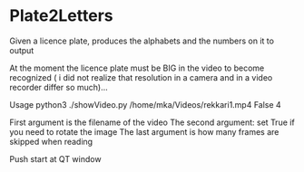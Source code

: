 # Plate2Letters
Given a licence plate, produces the alphabets and the numbers on it to output

At the moment the licence plate must be BIG in the video to become recognized
( i did not realize that resolution in a camera and in a video recorder differ so much)...

Usage
python3 ./showVideo.py /home/mka/Videos/rekkari1.mp4 False 4

First argument is the filename of the video
The second argument: set True if you need to rotate the image
The last argument is how many frames are skipped when reading

Push start at QT window



